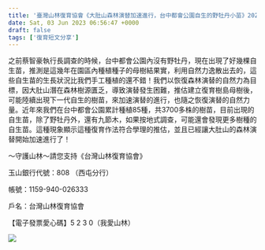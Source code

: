 ```yaml
---
title: '臺灣山林復育協會《大肚山森林演替加速進行，台中都會公園自生的野牡丹小苗》2023/6/3'
date: Sat, 03 Jun 2023 06:56:47 +0000
draft: false
tags: ['復育短文分享']
---
```


之前蔡智豪執行長調查的時候，台中都會公園內沒有野牡丹，現在出現了好幾棵自生苗，推測是這幾年在園區內種植種子的母樹結果實，利用自然力逸散出去的，這些自生苗的生長狀況比我們手工種植的還不錯！我們以恢復森林演替的自然力為目標，因大肚山潛在森林樹源匱乏，導致演替發生困難，推估建立復育樹島母樹後，可能陸續出現下一代自生的樹苗，來加速演替的進行，也隨之恢復演替的自然力量。近年來我們在台中都會公園累計種植85種，共3700多株的樹苗，目前出現的自生苗，除了野牡丹外，還有九節木，如果按地式調查，可能還會發現更多樹種的自生苗。這種現象顯示這種復育作法符合學理的推估，並且已經讓大肚山的森林演替開始加速進行了！

～守護山林～請您支持《台灣山林復育協會》

玉山銀行代號：808 （西屯分行）

帳號：1159-940-026333

戶名：台灣山林復育協會

【電子發票愛心碼】5 2 3 0（我愛山林）

![](https://www.reforestation.tw/wp-content/uploads/2024/01/350970055_1222449171748842_1497782549247759919_n-768x1024.jpg)